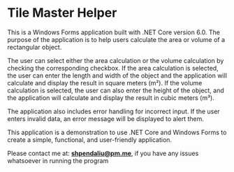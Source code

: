 # Tile Master Helper
This is a Windows Forms application built with .NET Core version 6.0. The purpose of the application is to help users calculate the area or volume of a rectangular object.

The user can select either the area calculation or the volume calculation by checking the corresponding checkbox. If the area calculation is selected, the user can enter the length and width of the object and the application will calculate and display the result in square meters (m²). If the volume calculation is selected, the user can also enter the height of the object, and the application will calculate and display the result in cubic meters (m³).

The application also includes error handling for incorrect input. If the user enters invalid data, an error message will be displayed to alert them.

This application is a demonstration to use .NET Core and Windows Forms to create a simple, functional, and user-friendly application.


Please contact me at: **shpendaliu@pm.me**, if you have any issues whatsoever in running the program
